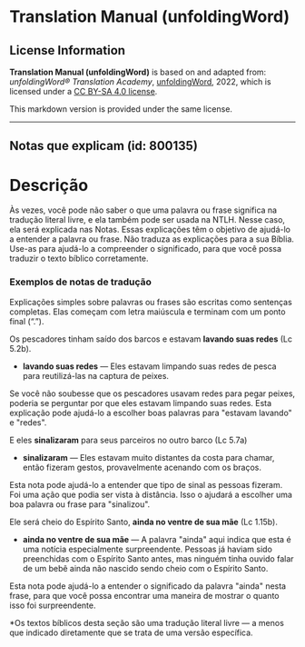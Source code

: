 # Translation Manual (unfoldingWord)

## License Information

**Translation Manual (unfoldingWord)** is based on and adapted from: _unfoldingWord® Translation Academy_, [unfoldingWord](https://unfoldingword.org/utw), 2022, which is licensed under a [CC BY-SA 4.0 license](https://creativecommons.org/licenses/by-sa/4.0/legalcode.en).

This markdown version is provided under the same license.



--------------------------------

## Notas que explicam (id: 800135)

Descrição
=========

Às vezes, você pode não saber o que uma palavra ou frase significa na tradução literal livre, e ela também pode ser usada na NTLH. Nesse caso, ela será explicada nas Notas. Essas explicações têm o objetivo de ajudá\-lo a entender a palavra ou frase. Não traduza as explicações para a sua Bíblia. Use\-as para ajudá\-lo a compreender o significado, para que você possa traduzir o texto bíblico corretamente.

### Exemplos de notas de tradução

Explicações simples sobre palavras ou frases são escritas como sentenças completas. Elas começam com letra maiúscula e terminam com um ponto final (“.”).

Os pescadores tinham saído dos barcos e estavam **lavando suas redes** (Lc 5\.2b).

* **lavando suas redes** — Eles estavam limpando suas redes de pesca para reutilizá\-las na captura de peixes.

Se você não soubesse que os pescadores usavam redes para pegar peixes, poderia se perguntar por que eles estavam limpando suas redes. Esta explicação pode ajudá\-lo a escolher boas palavras para "estavam lavando" e "redes".

E eles **sinalizaram** para seus parceiros no outro barco (Lc 5\.7a)

* **sinalizaram** — Eles estavam muito distantes da costa para chamar, então fizeram gestos, provavelmente acenando com os braços.

Esta nota pode ajudá\-lo a entender que tipo de sinal as pessoas fizeram. Foi uma ação que podia ser vista à distância. Isso o ajudará a escolher uma boa palavra ou frase para "sinalizou".

Ele será cheio do Espírito Santo, **ainda no ventre de sua mãe** (Lc 1\.15b).

* **ainda no ventre de sua mãe** — A palavra "ainda" aqui indica que esta é uma notícia especialmente surpreendente. Pessoas já haviam sido preenchidas com o Espírito Santo antes, mas ninguém tinha ouvido falar de um bebê ainda não nascido sendo cheio com o Espírito Santo.

Esta nota pode ajudá\-lo a entender o significado da palavra "ainda" nesta frase, para que você possa encontrar uma maneira de mostrar o quanto isso foi surpreendente.

\*Os textos bíblicos desta seção são uma tradução literal livre — a menos que indicado diretamente que se trata de uma versão específica.


